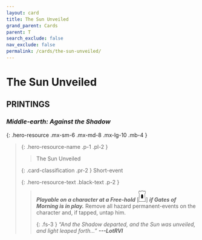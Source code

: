 ```yaml
---
layout: card
title: The Sun Unveiled
grand_parent: Cards
parent: T
search_exclude: false
nav_exclude: false
permalink: /cards/the-sun-unveiled/
---
```


# The Sun Unveiled


## PRINTINGS


### _Middle-earth: Against the Shadow_

{: .hero-resource .mx-sm-6 .mx-md-8 .mx-lg-10 .mb-4 }
> {: .hero-resource-name .p-1 .pl-2 }
> > <div class="card-mp"></div>
> > <div class="card-name">The Sun Unveiled</div>
>
> {: .card-classification .pr-2 }
> Short-event
>
> {: .hero-resource-text .black-text .p-2 }
> > ***Playable on a character at a Free-hold*** <nobr>[<img src="/assets/images/free-hold.svg">]</nobr> ***if Gates of Morning is in play.*** Remove all hazard permanent-events on the character and, if tapped, untap him. 
> > 
> > {: .fs-3 } 
> > _“And the Shadow departed, and the Sun was unveiled, and light leaped forth...”_ ***---&#65279;LotRVI*** 
> 
